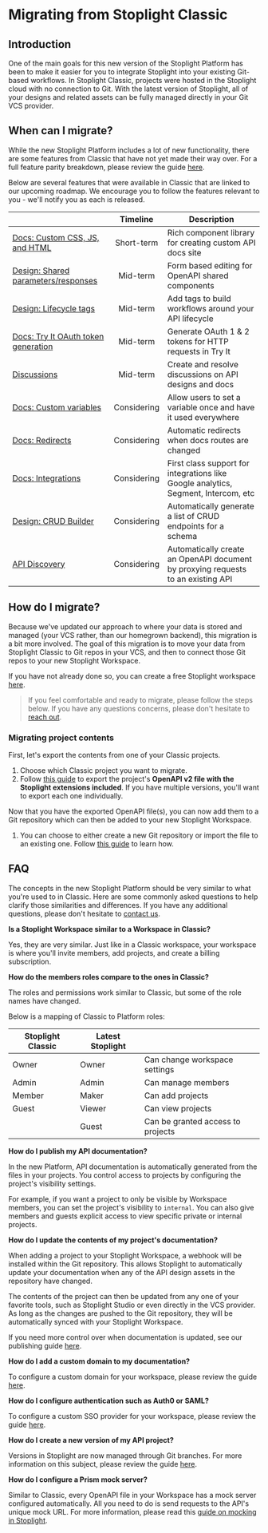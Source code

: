 # Migrating from Stoplight Classic

## Introduction

One of the main goals for this new version of the Stoplight Platform has been to
make it easier for you to integrate Stoplight into your existing Git-based
workflows. In Stoplight Classic, projects were hosted in the Stoplight cloud
with no connection to Git. With the latest version of Stoplight, all of your
designs and related assets can be fully managed directly in your Git VCS
provider.

## When can I migrate?

While the new Stoplight Platform includes a lot of new functionality, there are
some features from Classic that have not yet made their way over. For a full
feature parity breakdown, please review the guide
[here](https://support.stoplight.io/hc/en-us/articles/360035390511-What-are-the-differences-between-the-Stoplight-products-).

Below are several features that were available in Classic that are linked to our
upcoming roadmap. We encourage you to follow the features relevant to you -
we'll notify you as each is released.

|                                                                                                       |  Timeline   | Description                                                                        |
| ----------------------------------------------------------------------------------------------------- | :---------: | ---------------------------------------------------------------------------------- |
| [Docs: Custom CSS, JS, and HTML](https://roadmap.stoplight.io/c/57-embeddable-component-library)      | Short-term  | Rich component library for creating custom API docs site                           |
| [Design: Shared parameters/responses](https://roadmap.stoplight.io/c/10-openapi-shared-components)    |  Mid-term   | Form based editing for OpenAPI shared components                                   |
| [Design: Lifecycle tags](https://roadmap.stoplight.io/c/65-lifecycle-tags)                            |  Mid-term   | Add tags to build workflows around your API lifecycle                              |
| [Docs: Try It OAuth token generation](https://roadmap.stoplight.io/c/58-request-maker-authentication) |  Mid-term   | Generate OAuth 1 & 2 tokens for HTTP requests in Try It                            |
| [Discussions](https://roadmap.stoplight.io/c/61-discussions-comments)                                 |  Mid-term   | Create and resolve discussions on API designs and docs                             |
| [Docs: Custom variables](https://roadmap.stoplight.io/c/47-custom-variables)                          | Considering | Allow users to set a variable once and have it used everywhere                     |
| [Docs: Redirects](https://roadmap.stoplight.io/c/68-redirects)                                        | Considering | Automatic redirects when docs routes are changed                                   |
| [Docs: Integrations](https://roadmap.stoplight.io/c/64-analytics-integrations)                        | Considering | First class support for integrations like Google analytics, Segment, Intercom, etc |
| [Design: CRUD Builder](https://roadmap.stoplight.io/c/63-crud-builder)                                | Considering | Automatically generate a list of CRUD endpoints for a schema                       |
| [API Discovery](https://roadmap.stoplight.io/c/66-learning-recording)                                 | Considering | Automatically create an OpenAPI document by proxying requests to an existing API   |

## How do I migrate?

Because we've updated our approach to where your data is stored and managed
(your VCS rather, than our homegrown backend), this migration is a bit more
involved. The goal of this migration is to move your data from Stoplight Classic
to Git repos in your VCS, and then to connect those Git repos to your new
Stoplight Workspace.

If you have not already done so, you can create a free Stoplight workspace
[here](https://stoplight.io/welcome).

> If you feel comfortable and ready to migrate, please follow the steps below.
> If you have any questions concerns, please don't hesitate to [reach
> out](mailto:support@stoplight.io).
### Migrating project contents

First, let's export the contents from one of your Classic projects.

1. Choose which Classic project you want to migrate.
2. Follow [this
   guide](https://help.stoplight.io/docs/design/exporting-to-swagger-or-raml) to
   export the project's **OpenAPI v2 file with the Stoplight extensions
   included**. If you have multiple versions, you'll want to export each one
   individually.

Now that you have the exported OpenAPI file(s), you can now add them to a Git
repository which can then be added to your new Stoplight Workspace.

1. You can choose to either create a new Git repository or import the file to an
   existing one. Follow [this
   guide](../1.-quickstarts/add-projects-quickstart.md) to learn how.

## FAQ

The concepts in the new Stoplight Platform should be very similar to what you're
used to in Classic. Here are some commonly asked questions to help clarify those
similarities and differences. If you have any additional questions, please don't
hesitate to [contact us](mailto:support@stoplight.io).

**Is a Stoplight Workspace similar to a Workspace in Classic?**

Yes, they are very similar. Just like in a Classic workspace, your workspace is
where you'll invite members, add projects, and create a billing subscription.

**How do the members roles compare to the ones in Classic?**

The roles and permissions work similar to Classic, but some of the role names
have changed.

Below is a mapping of Classic to Platform roles:

| Stoplight Classic | Latest Stoplight |                                   |
| ----------------- | ---------------- | --------------------------------- |
| Owner             | Owner            | Can change workspace settings     |
| Admin             | Admin            | Can manage members                |
| Member            | Maker            | Can add projects                  |
| Guest             | Viewer           | Can view projects                 |
|                   | Guest            | Can be granted access to projects |

**How do I publish my API documentation?**

In the new Platform, API documentation is automatically generated from the files
in your projects. You control access to projects by configuring the project's
visibility settings.

For example, if you want a project to only be visible by Workspace members, you
can set the project's visibility to `internal`. You can also give members and
guests explicit access to view specific private or internal projects.

**How do I update the contents of my project's documentation?**

When adding a project to your Stoplight Workspace, a webhook will be installed
within the Git repository. This allows Stoplight to automatically update your
documentation when any of the API design assets in the repository have changed.

The contents of the project can then be updated from any one of your favorite
tools, such as Stoplight Studio or even directly in the VCS provider. As long as
the changes are pushed to the Git repository, they will be automatically synced
with your Stoplight Workspace.

If you need more control over when documentation is updated, see our publishing
guide [here](../2.-workspaces/g.automating-publishing.md).

**How do I add a custom domain to my documentation?**

To configure a custom domain for your workspace, please review the guide
[here](../2.-workspaces/j.custom-domains.md).

**How do I configure authentication such as Auth0 or SAML?**

To configure a custom SSO provider for your workspace, please review the guide
[here](../2.-workspaces/e.configuring-authentication.md).

**How do I create a new version of my API project?**

Versions in Stoplight are now managed through Git branches. For more information
on this subject, please review the guide
[here](../2.-workspaces/h.branch-management.md).

**How do I configure a Prism mock server?**

Similar to Classic, every OpenAPI file in your Workspace has a mock server
configured automatically. All you need to do is send requests to the API's
unique mock URL. For more information, please read this [guide on mocking in
Stoplight](../3.-design/d.setting-up-a-mock-server.md).

